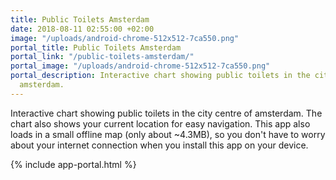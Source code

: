 ```yaml
---
title: Public Toilets Amsterdam
date: 2018-08-11 02:55:00 +02:00
image: "/uploads/android-chrome-512x512-7ca550.png"
portal_title: Public Toilets Amsterdam
portal_link: "/public-toilets-amsterdam/"
portal_image: "/uploads/android-chrome-512x512-7ca550.png"
portal_description: Interactive chart showing public toilets in the city centre of
  amsterdam.
---
```


Interactive chart showing public toilets in the city centre of amsterdam. The chart also shows your current location for easy navigation. This app also loads in a small offline map (only about ~4.3MB), so you don't have to worry about your internet connection when you install this app on your device.

{% include app-portal.html %}